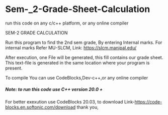 # Sem-_2-Grade-Sheet-Calculation
run this code on any c/c++ platform, or any online compiler

SEM-2 GRADE CALCULATION

Run this program to find the 2nd sem grade, By entering Internal marks.
For internal marks Refer MU-SLCM, Link: https://slcm.manipal.edu/

After execution, one File will be generated, this fill contains our grade sheet.
This text-file is generated in the same location where your program is present.

To compile You can use CodeBlocks,Dev-c++,or any online compiler

##### Note: to run this code use C++ version 20.0 + #####
For better exexution use CodeBlocks 20.03,
to download Link-https://code-blocks.en.softonic.com/download
thank you,
